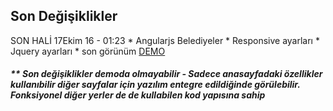 <h2>Son Değişiklikler</h2>
<span>
SON HALİ 17Ekim 16 - 01:23
* Angularjs Belediyeler
* Responsive ayarları
* Jquery ayarları
* son görünüm
 <a href="http://www.belediyeportali.net/portal">DEMO</a>
 <h5>** Son değişiklikler demoda olmayabilir  - Sadece anasayfadaki özellikler kullanıbilir diğer sayfalar için yazılım entegre edildiğinde görülebilir. Fonksiyonel diğer yerler de de kullabilen kod yapısına sahip</h5>
</span>
